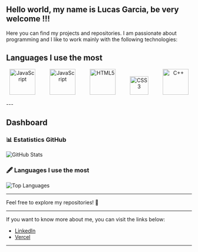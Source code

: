 ## Hello world, my name is Lucas Garcia, be very welcome !!!
Here you can find my projects and repositories. I am passionate about programming and I like to work mainly with the following technologies:
## Languages I use the most

<p align="center">
  <img src="https://upload.wikimedia.org/wikipedia/commons/d/d9/Node.js_logo.svg" alt="JavaScript" width="70" style="margin-right: 35px;">
  <img src="https://upload.wikimedia.org/wikipedia/commons/9/99/Unofficial_JavaScript_logo_2.svg" alt="JavaScript" width="70" style="margin-right: 35px;">
  <img src="https://upload.wikimedia.org/wikipedia/commons/6/61/HTML5_logo_and_wordmark.svg" alt="HTML5" width="70" style="margin-right: 35px;">
  <img src="https://upload.wikimedia.org/wikipedia/commons/6/62/CSS3_logo.svg" alt="CSS3" width="50" style="margin-right: 35px;">
  <img src="https://upload.wikimedia.org/wikipedia/commons/1/18/ISO_C%2B%2B_Logo.svg" alt="C++" width="70">
</p>
---

## Dashboard

### 📊 Estatistics GitHub

![GitHub Stats](https://github-readme-stats.vercel.app/api?username=Garciadevv&show_icons=true&hide_title=true&count_private=true&hide=prs&theme=radical&cache_seconds=1800)


### 🖋️ Languages I use the most

![Top Languages](https://github-readme-stats.vercel.app/api/top-langs/?username=Garciadevv&layout=compact&theme=radical&cache_seconds=1800)


---

Feel free to explore my repositories! 🚀

---

If you want to know more about me, you can visit the links below:

- [LinkedIn](https://www.linkedin.com/in/lucas-garcia-9b72471b4/)
- [Vercel](https://vercel.com/lucas-garcias-projects-f8384a26)

---

